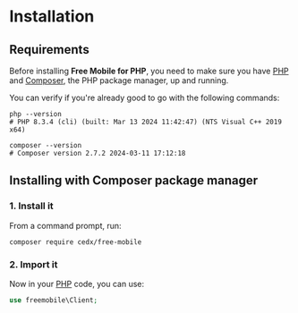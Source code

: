 # Installation

## Requirements
Before installing **Free Mobile for PHP**, you need to make sure you have [PHP](https://www.php.net)
and [Composer](https://getcomposer.org), the PHP package manager, up and running.
	
You can verify if you're already good to go with the following commands:

```shell
php --version
# PHP 8.3.4 (cli) (built: Mar 13 2024 11:42:47) (NTS Visual C++ 2019 x64)

composer --version
# Composer version 2.7.2 2024-03-11 17:12:18
```

## Installing with Composer package manager

### 1. Install it
From a command prompt, run:

```shell
composer require cedx/free-mobile
```

### 2. Import it
Now in your [PHP](https://www.php.net) code, you can use:

```php
use freemobile\Client;
```
